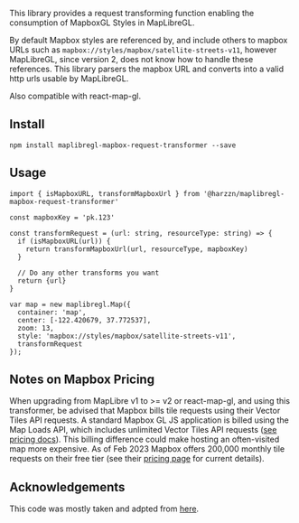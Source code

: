 This library provides a request transforming function enabling the consumption of MapboxGL Styles in MapLibreGL. 

By default Mapbox styles are referenced by, and include others to mapbox URLs such as `mapbox://styles/mapbox/satellite-streets-v11`, however MapLibreGL, since version 2, does not know how to handle these references. This library parsers the mapbox URL and converts into a valid http urls usable by MapLibreGL.

Also compatible with react-map-gl.

## Install
````
npm install maplibregl-mapbox-request-transformer --save
````

## Usage
````
import { isMapboxURL, transformMapboxUrl } from '@harzzn/maplibregl-mapbox-request-transformer'

const mapboxKey = 'pk.123'

const transformRequest = (url: string, resourceType: string) => {
  if (isMapboxURL(url)) {
    return transformMapboxUrl(url, resourceType, mapboxKey)
  }
  
  // Do any other transforms you want
  return {url}
}

var map = new maplibregl.Map({
  container: 'map',
  center: [-122.420679, 37.772537],
  zoom: 13,
  style: 'mapbox://styles/mapbox/satellite-streets-v11',
  transformRequest
});
````

## Notes on Mapbox Pricing
When upgrading from MapLibre v1 to >= v2 or react-map-gl, and using this transformer, be advised that Mapbox bills tile requests using their Vector Tiles API requests. A standard Mapbox GL JS application is billed using the Map Loads API, which includes unlimited Vector Tiles API requests ([see pricing docs](https://docs.mapbox.com/mapbox-gl-js/guides/pricing/)). This billing difference could make hosting an often-visited map more expensive. As of Feb 2023 Mapbox offers 200,000 monthly tile requests on their free tier (see their [pricing page](https://www.mapbox.com/pricing#vector-tiles-api) for current details). 

## Acknowledgements
This code was mostly taken and adpted from [here](https://github.com/maplibre/maplibre-gl-js/blob/04ff47d53ec16e17b92475fe9028c1477f6df02f/src/util/mapbox.ts).
